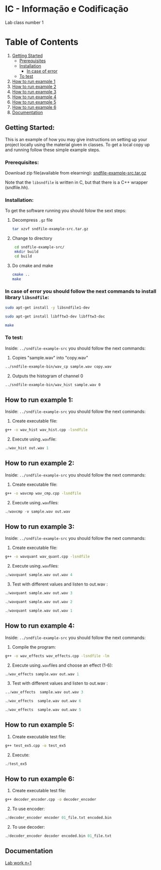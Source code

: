 
# IC - Informação e Codificação

Lab class number 1

# Table of Contents

1. [Getting Started](#getting-started)
   - [Prerequisites](#prerequisites)
   - [Installation](#installation)
     - [In case of error](#in-case-of-error)
   - [To test](#to-test)
2. [How to run example 1](#how-to-run-example-1)
3. [How to run example 2](#how-to-run-example-2)
4. [How to run example 3](#how-to-run-example-3)
5. [How to run example 4](#how-to-run-example-4)
6. [How to run example 5](#how-to-run-example-5)
7. [How to run example 6](#how-to-run-example-6)
8. [Documentation](#documentation)

## Getting Started: <a name="getting-started"></a>

This is an example of how you may give instructions on setting up your project locally using the material given in classes.
To get a local copy up and running follow these simple example steps.

### Prerequisites:<a name="prerequisites"></a>
Download zip file(available from elearning): [sndfile-example-src.tar.gz](https://elearning.ua.pt/mod/resource/view.php?id=1143438)

Note that the `libsndfile` is written in C, but that there is a C++ wrapper (sndfile.hh).
### Installation:<a name="installation"></a>

To get the software running you should folow the sext steps:

1. Decompress `.gz` file
   ```sh
   tar xzvf sndfile-example-src.tar.gz
   ```
2. Change to directory
   ```sh
    cd sndfile-example-src/
    mkdir build
    cd build
   ```
3. Do cmake and make 
   ```sh
   cmake ..
   make
   ```

 
### In case of error you should follow the next commands to install library `libsndfile`: <a name="in-case-of-error"></a>

 ```sh
 sudo apt-get install -y libsndfile1-dev
 
 sudo apt-get install libfftw3-dev libfftw3-doc

 make
 ```

### To test: <a name="to-test"></a>
Inside: `../sndfile-example-src` you should follow the next commands:

1. Copies "sample.wav" into "copy.wav"
```sh
../sndfile-example-bin/wav_cp sample.wav copy.wav 
```
2.  Outputs the histogram of channel 0
```sh
../sndfile-example-bin/wav_hist sample.wav 0
```

## How to run example 1: <a name="how-to-run-example-1"></a>

Inside: `../sndfile-example-src` you should follow the next commands:

1. Create executable file:
```sh
g++ -o wav_hist wav_hist.cpp -lsndfile 
```
2. Execute using`.wav`file:
```s
./wav_hist out.wav 1 
```

## How to run example 2: <a name="how-to-run-example-2"></a>

Inside: `../sndfile-example-src` you should follow the next commands:

1. Create executable file:
```sh
g++ -o wavcmp wav_cmp.cpp -lsndfile
```
2. Execute using`.wav`files:
```s
./wavcmp -v sample.wav out.wav
```

## How to run example 3: <a name="how-to-run-example-3"></a>

Inside: `../sndfile-example-src` you should follow the next commands:

1. Create executable file:
```sh
g++ -o wavquant wav_quant.cpp -lsndfile
```
2. Execute using`.wav`files:
```s
./wavquant sample.wav out.wav 4
```
3. Test with different values and listen to out.wav : 
```s
./wavquant sample.wav out.wav 3
```
```s
./wavquant sample.wav out.wav 2
```
```s
./wavquant sample.wav out.wav 1
```


## How to run example 4: <a name="how-to-run-example-4"></a>

Inside: `../sndfile-example-src` you should follow the next commands:

1. Compile the program:
```sh
g++ -o wav_effects wav_effects.cpp -lsndfile -lm
```

2. Execute using`.wav`files and choose an effect (1-6): 
```s
./wav_effects sample.wav out.wav 1
```
3. Test with different values and listen to out.wav : 
```s
../wav_effects  sample.wav out.wav 3
```
```s
./wav_effects  sample.wav out.wav 6
```
```s
./wav_effects  sample.wav out.wav 5

```


## How to run example 5: <a name="how-to-run-example-5"></a>

1. Create executable test file:
```sh
g++ test_ex5.cpp -o test_ex5
```
2. Execute:
```s
./test_ex5
```


## How to run example 6: <a name="how-to-run-example-6"></a>

1. Create executable test file:
```sh
g++ decoder_encoder.cpp -o decoder_encoder
```
2. To use encoder:
```s
./decoder_encoder encoder 01_file.txt encoded.bin
```

2. To use decoder:
```s
./decoder_encoder decoder encoded.bin 01_file.txt
```



## Documentation <a name="documentation"></a>



[Lab work n◦1](https://elearning.ua.pt/pluginfile.php/4438659/mod_resource/content/2/trab1.pdf)

